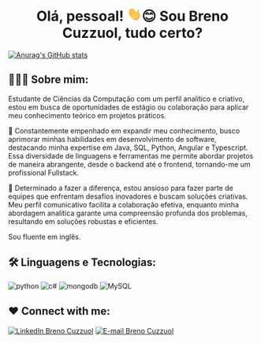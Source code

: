 <h1 align="center">Olá, pessoal! <img src="https://raw.githubusercontent.com/ABSphreak/ABSphreak/master/gifs/Hi.gif" width="30">😊 Sou Breno Cuzzuol, tudo certo?</h1>

[![Anurag's GitHub stats](https://github-readme-stats.vercel.app/api?username=elnobre23&show_icons=true&theme=transparent)](https://github.com/anuraghazra/github-readme-stats)
 
## 👨🏻‍💻 Sobre mim:

<p>Estudante de Ciências da Computação com um perfil analítico e criativo, estou em busca de oportunidades de estágio ou colaboração para aplicar meu conhecimento teórico em projetos práticos. 

🌟 Constantemente empenhado em expandir meu conhecimento, busco aprimorar minhas habilidades em desenvolvimento de software, destacando minha expertise em Java, SQL, Python, Angular e Typescript. Essa diversidade de linguagens e ferramentas me permite abordar projetos de maneira abrangente, desde o backend até o frontend, tornando-me um profissional Fullstack.

🚀 Determinado a fazer a diferença, estou ansioso para fazer parte de equipes que enfrentam desafios inovadores e buscam soluções criativas. Meu perfil comunicativo facilita a colaboração efetiva, enquanto minha abordagem analítica garante uma compreensão profunda dos problemas, resultando em soluções robustas e eficientes. 

<p>Sou fluente em inglês.</p>

## 🛠️ Linguagens e Tecnologias:
<p>
<img align="center" alt="python" src="https://cdn.jsdelivr.net/gh/devicons/devicon/icons/python/python-original-wordmark.svg" height="50"/>
<img align="center" alt="c#" src="https://cdn.jsdelivr.net/gh/devicons/devicon/icons/csharp/csharp-original.svg" height="50"/>
<img align="center" alt="mongodb" src="https://cdn.jsdelivr.net/gh/devicons/devicon/icons/mongodb/mongodb-original-wordmark.svg" height="50"/>
<img align="center" alt="MySQL" src="https://cdn.jsdelivr.net/gh/devicons/devicon/icons/mysql/mysql-original-wordmark.svg" height="50"/>
</p>

## ❤️ Connect with me:
  
<p align="left">
<a href="https://www.linkedin.com/in/brenosc/" target="blank"><img align="center" src="https://img.shields.io/badge/LinkedIn-0077B5?style=for-the-badge&logo=linkedin&logoColor=white" alt="LinkedIn Breno Cuzzuol" height="40" width="120" /></a> 
<a href="mailto:brenoscuzzuol@gmail.com" target="blank"><img align="center" src="https://img.shields.io/badge/Gmail-D14836?style=for-the-badge&logo=gmail&logoColor=white" alt="E-mail Breno Cuzzuol" height="40" width="120" /></a>
</p>
